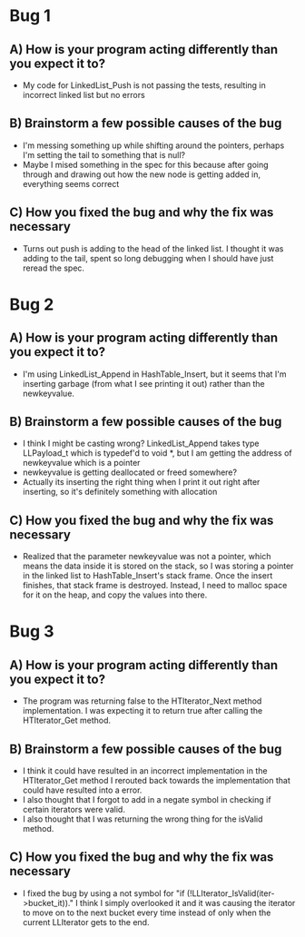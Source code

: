 # Bug 1

## A) How is your program acting differently than you expect it to?
- My code for LinkedList_Push is not passing the tests, resulting in
incorrect linked list but no errors

## B) Brainstorm a few possible causes of the bug
- I'm messing something up while shifting around the pointers,
perhaps I'm setting the tail to something that is null?
- Maybe I mised something in the spec for this because after
going through and drawing out how the new node is getting added in,
everything seems correct

## C) How you fixed the bug and why the fix was necessary
- Turns out push is adding to the head of the linked list.
I thought it was adding to the tail, spent so long debugging
when I should have just reread the spec.


# Bug 2

## A) How is your program acting differently than you expect it to?
- I'm using LinkedList_Append in HashTable_Insert, but it seems that
I'm inserting garbage (from what I see printing it out) rather 
than the newkeyvalue.

## B) Brainstorm a few possible causes of the bug
- I think I might be casting wrong? LinkedList_Append takes type
LLPayload_t which is typedef'd to void *, but I am getting
the address of newkeyvalue which is a pointer
- newkeyvalue is getting deallocated or freed somewhere?
- Actually its inserting the right thing when I print it out
right after inserting, so it's definitely something with allocation


## C) How you fixed the bug and why the fix was necessary
- Realized that the parameter newkeyvalue was not a pointer,
which means the data inside it is stored on the stack, so I was
storing a pointer in the linked list to HashTable_Insert's stack frame.
Once the insert finishes, that stack frame is destroyed. Instead,
I need to malloc space for it on the heap, and copy the values into there.


# Bug 3

## A) How is your program acting differently than you expect it to?
-  The program was returning false to the HTIterator_Next method implementation.
I was expecting it to return true after calling the HTIterator_Get method.

## B) Brainstorm a few possible causes of the bug
- I think it could have resulted in an incorrect implementation in the HTIterator_Get 
method I rerouted back towards the implementation that could have resulted into a error.
- I also thought that I forgot to add in a negate symbol in checking if certain iterators 
were valid.
- I also thought that I was returning the wrong thing for the isValid method.

## C) How you fixed the bug and why the fix was necessary
- I fixed the bug by using a not symbol for "if (!LLIterator_IsValid(iter->bucket_it))."
I think I simply overlooked it and it was causing the iterator to move on to the next
bucket every time instead of only when the current LLIterator gets to the end.
